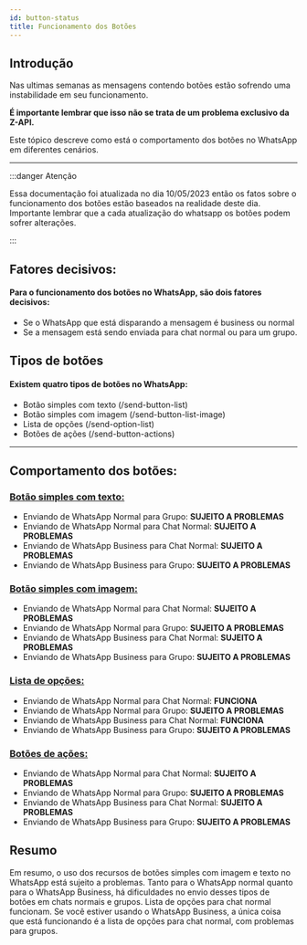 ```yaml
---
id: button-status
title: Funcionamento dos Botões
---
```


## Introdução

Nas ultimas semanas as mensagens contendo botões estão sofrendo uma instabilidade em seu funcionamento.

**É importante lembrar que isso não se trata de um problema exclusivo da Z-API.**

Este tópico descreve como está o comportamento dos botões no WhatsApp em diferentes cenários.

---

:::danger Atenção

Essa documentação foi atualizada no dia 10/05/2023 então os fatos sobre o funcionamento dos botões estão baseados na realidade deste dia. Importante lembrar que a cada atualização do whatsapp os botões podem sofrer alterações.

:::

## Fatores decisivos:

#### Para o funcionamento dos botões no WhatsApp, são dois fatores decisivos:

- Se o WhatsApp que está disparando a mensagem é business ou normal
- Se a mensagem está sendo enviada para chat normal ou para um grupo.

## Tipos de botões

#### Existem quatro tipos de botões no WhatsApp:

- Botão simples com texto (/send-button-list)
- Botão simples com imagem (/send-button-list-image)
- Lista de opções (/send-option-list)
- Botões de ações (/send-button-actions)

---

## Comportamento dos botões:

### [Botão simples com texto:](https://developer.z-api.io/message/send-button-list)

- Enviando de WhatsApp Normal para Grupo: **SUJEITO A PROBLEMAS**
- Enviando de WhatsApp Normal para Chat Normal: **SUJEITO A PROBLEMAS**
- Enviando de WhatsApp Business para Chat Normal: **SUJEITO A PROBLEMAS**
- Enviando de WhatsApp Business para Grupo: **SUJEITO A PROBLEMAS**

### [Botão simples com imagem:](https://developer.z-api.io/message/send-button-list-image)

- Enviando de WhatsApp Normal para Chat Normal: **SUJEITO A PROBLEMAS**
- Enviando de WhatsApp Normal para Grupo: **SUJEITO A PROBLEMAS**
- Enviando de WhatsApp Business para Chat Normal: **SUJEITO A PROBLEMAS**
- Enviando de WhatsApp Business para Grupo: **SUJEITO A PROBLEMAS**

### [Lista de opções:](https://developer.z-api.io/message/send-option-list)

- Enviando de WhatsApp Normal para Chat Normal: **FUNCIONA**
- Enviando de WhatsApp Normal para Grupo: **SUJEITO A PROBLEMAS**
- Enviando de WhatsApp Business para Chat Normal: **FUNCIONA**
- Enviando de WhatsApp Business para Grupo: **SUJEITO A PROBLEMAS**

### [Botões de ações:](https://developer.z-api.io/message/send-option-list)

- Enviando de WhatsApp Normal para Chat Normal: **SUJEITO A PROBLEMAS**
- Enviando de WhatsApp Normal para Grupo: **SUJEITO A PROBLEMAS**
- Enviando de WhatsApp Business para Chat Normal: **SUJEITO A PROBLEMAS**
- Enviando de WhatsApp Business para Grupo: **SUJEITO A PROBLEMAS**

## Resumo

Em resumo, o uso dos recursos de botões simples com imagem e texto no WhatsApp está sujeito a problemas. Tanto para o WhatsApp normal quanto para o WhatsApp Business, há dificuldades no envio desses tipos de botões em chats normais e grupos. Lista de opções para chat normal funcionam. Se você estiver usando o WhatsApp Business, a única coisa que está funcionando é a lista de opções para chat normal, com problemas para grupos.
